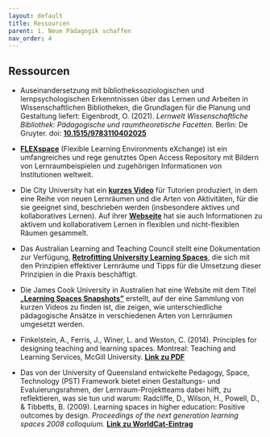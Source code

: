 ```yaml
---
layout: default
title: Ressourcen
parent: 1. Neue Pädagogik schaffen
nav_order: 4
---
```


## Ressourcen

-   Auseinandersetzung mit bibliothekssoziologischen und lernpsychologischen
    Erkenntnissen über das Lernen und Arbeiten in Wissenschaftlichen
    Bibliotheken, die Grundlagen für die Planung und Gestaltung liefert:
    Eigenbrodt, O. (2021). *Lernwelt Wissenschaftliche Bibliothek: Pädagogische und raumtheoretische Facetten.* Berlin: De Gruyter. doi: **[10.1515/9783110402025](https://doi.org/10.1515/9783110402025)**

-   **[FLEXspace](http://flexspace.org/)** (Flexible Learning Environments eXchange) ist ein umfangreiches und rege genutztes Open Access Repository mit Bildern von Lernraumbeispielen und zugehörigen Informationen von Institutionen weltweit.

-   Die City University hat ein **[kurzes Video](http://www.youtube.com/watch?v=sAVtiuHCfCM)** für Tutorien produziert, in dem eine Reihe von neuen Lernräumen und die Arten von Aktivitäten, für die sie geeignet sind, beschrieben werden (insbesondere aktives
    und kollaboratives Lernen). Auf ihrer **[Webseite](https://www.city.ac.uk/about/vision-and-strategy/academic-excellence/education/collaborative-learning)** hat sie auch Informationen zu aktivem und
    kollaborativem Lernen in flexiblen und nicht-flexiblen Räumen gesammelt.

-   Das Australian Learning and Teaching Council stellt eine Dokumentation zur Verfügung,
    **[Retrofitting University Learning Spaces](http://learnline.cdu.edu.au/commonunits/documents/Retrofitting%20University%20Learning%20Spaces.pdf)**, die sich mit den Prinzipien effektiver Lernräume und Tipps für die Umsetzung dieser Prinzipien
    in die Praxis beschäftigt.

-   Die James Cook University in Australien hat eine Website mit dem
    Titel **[„Learning Spaces Snapshots”](https://sites.google.com/site/jculearningspaces/home)** erstellt, auf der eine Sammlung
    von kurzen Videos zu finden ist, die zeigen, wie unterschiedliche
    pädagogische Ansätze in verschiedenen Arten von Lernräumen umgesetzt werden.

-   Finkelstein, A., Ferris, J., Winer, L. and Weston, C. (2014).
    Principles for designing teaching and learning spaces. Montreal:
    Teaching and Learning Services, McGill University. **[Link zu PDF](http://www.mcgill.ca/tls/files/tls/principles_for_the_design_of_teaching_and_learning_spaces_2014_f.pdf)**

-   Das von der University of Queensland entwickelte Pedagogy, Space,
    Technology (PST) Framework bietet einen Gestaltungs- und
    Evaluierungsrahmen, der Lernraum-Projektteams dabei hilft, zu
    reflektieren, was sie tun und warum: Radcliffe, D., Wilson, H., Powell, D., & Tibbetts, B. (2009). Learning spaces in higher education: Positive outcomes by design. *Proceedings of the next generation learning spaces 2008 colloquium.* **[Link zu WorldCat-Eintrag](https://www.worldcat.org/title/learning-spaces-in-higher-education-positive-outcomes-by-design/oclc/650327747)**
